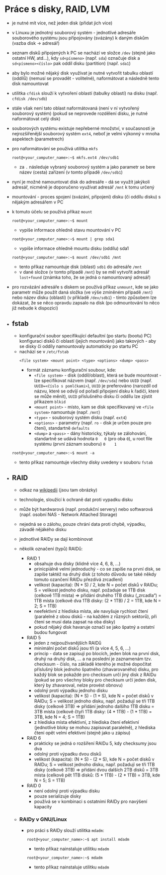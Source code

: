 # Práce s disky, RAID, LVM
- je nutné mít více, než jeden disk (přidat jich více)
- v Linuxu je jednotný souborový systém - jednotlivé adresáře souborového systému jsou připojovány (svázány) k daným diskům (vazba disk -> adresář)
- seznam disků připojených k PC se nachází ve složce ```/dev``` (stejně jako ostatní HW, atd...), kdy ```sd<písmeno>``` (např. ```sda```) označuje disk a ```sd<písmeno><číslo>``` pak oddíl disku (partition) (např. ```sda1```)
- aby bylo možné nějaký disk využívat je nutné vytvořit tabulku oblastí (oddílů) (nemusí se provadět - volitelné), naformátovat a následně tento disk namountovat
- utilitka ```cfdisk``` slouží k vytvoření oblastí (tabulky oblastí) na disku (např. ```cfdisk /dev/sdb```)
- stále však není tato oblast naformátovaná (není v ní vytvořený souborový systém) (pokud se neprovede rozdělení disku, je nutné naformátovat celý disk)
- souborových systému existuje nepřeberné množství, v současnosti je nejrozšířenější souborový systém ```ext4```, neboť je velmi výkonný v mnoha aspektech (parametrech)
- pro naformátování se používá utilitka ```mkfs```
  ```console
  root@<your_computer_name>:~$ mkfs.ext4 /dev/sdb1
  ```
  - za ```.``` následuje vybraný souborový systém a jako parametr se bere název (cesta) zařízení (v tomto případě ```/dev/sdb1```)
- nyní je možné namountovat disk do adresáře - dá se využít jakýkoli adresář, nicméně je doporučeno využívat adresář ```/mnt``` k tomu určený
- mountování - proces spojení (svázání, připojení) disku (či oddílu disku) s nějakým adresářem v PC
- k tomuto účelu se používá příkaz ```mount```
  ```console
  root@<your_computer_name>:~$ mount
  ```
  - vypíše informace ohledně stavu mountování v PC
  
  ```console
  root@<your_computer_name>:~$ mount | grep sda1
  ```
  - vypíše informace ohledně mountu disku (oddílu) sda1
  ```console
  root@<your_computer_name>:~$ mount /dev/sdb1 /mnt
  ```
  - tento příkaz namountuje disk (oblast) ```sdb1``` do adresáře ```/mnt```
  - v dané složce (v tomto případě ```/mnt```) by se měl vytvořit adresář ```lost+found``` (známka toho, že se jedná o namountovaný adresář)
- pro rozvázání adresáře s diskem se používá příkaz ```unmount```, kde se jako parametr může použít daná složka (ve výše zmíněném případě ```/mnt```) nebo název disku (oblasti) (v příkladě ```/dev/sdb1```) - tímto způsobem lze dokázat, že se něco opravdu zapsalo na disk (po odmountování to něco již nebude k dispozici)
- ## fstab
  - konfigurační soubor specifikující defaultní (po startu (bootu) PC) konfiguraci disků či oblastí (jejich mountování) jako takových - aby se disky či oddíly namountovaly automaticky po startu PC
  - nachází se v ```/etc/fstab```
    ```
    <file system> <mount point> <type> <options> <dump> <pass> 
    ```
    - formát záznamu konfigurační soubour, kde:
      - ```<file system>``` - disk (oddíl/oblast), která se bude mountovat - lze specifikovat názvem (např. ```/dev/sda```) nebo ```UUID``` (např. ```UUID=<číslo s pomlčkami>```), ```UUID``` je preferováno (narozdíl od názvu, které se odvíjí od pořadí připojení disku k řadiči, které se může měnit), ```UUID``` příslušného disku či oddílu lze zjistit příkazem ```blkid```
      - ```<mount point>``` - místo, kam se disk specifikovaný ve ```<file system>``` namountuje (např. ```/mnt```)
      - ```<type>``` - souborový systém disku (např. ```ext4```)
      - ```<options>``` - parametry (např. ```ro``` - disk je určen pouze pro čtení), standartně ```defaults```
      - ```<dump>``` a ```<pass>``` - dány historicky, týkaly se zálohování, standartně se udává hodnota ```0   0``` (pro oba ```0```), u root file systému (první záznam souboru) ```0    1```
  ```console
  root@<your_computer_name>:~$ mount -a
  ```
  - tento příkaz namountuje všechny disky uvedeny v souboru ```fstab```

- ## RAID
  - odkaz na [wikipedii](https://cs.wikipedia.org/wiki/RAID) (jsou tam obrázky)
  - technologie, sloužící k ochraně dat proti vypadku disku
  - může být hardwarová (např. produkční servery) nebo softwarová (např. osobní NAS - Network Attached Storage)
  - nejedná se o zálohu, pouze chrání data proti chybě, výpadku, závadě nějákého disku
  - jednotlivé RAIDy se dají kombinovat
  - několik označení (typů) RAIDů:
    - RAID 1
      - obsahuje dva disky (klidně více 4, 6, 8, ...)
      - prinicpiálně velmi jednoduchý - co se zapíše na první disk, se zapíše taktéž na druhý disk (z tohoto důvodu se také někdy tomuto ozančení RAIDu přezdívá zrcadlení)
      - velikost (kapacita): (N * S) / 2, kde N = počet disků v RAIDu; S = velikost jednoho disku, např. požaduje se 1TB disk (celkově 1TB místa) => přidání druhého 1TB disku („zrcadla“) = 1TB místa (celkově dva 1TB disky: (2 * 1TB) / 2 = 1TB, kde N = 2; S = 1TB)
      - neefektivní z hlediska místa, ale navyšuje rychlost čtení (paralelně z obou disků - na každém z různých sektorů), při čtení se musí data zapsat na oba disky)
      - pokud nějaký disk havaruje označí se jako špatný a ostatní budou fungovat
    - RAID 5
      - jeden z nejpouživanějších RAIDů
      - minimální počet disků jsou tři (a více 4, 5, 6, ...)
      - princip - data se zapisují po blocích, jeden blok na první disk, druhý na druhý disk, ... a na poslední je zaznamenám tzv. checksum - číslo, na základě kterého je možné dopočítat příslušný blok jednoho špatného (zhavarovaného) disku, pro každý blok se pokaždé pro checksum určí jiný disk z RAIDu (pokud se pro všechny bloky pro checksum určí jeden disk, který by zhavaroval, nelze provést obnovu)
      - odolný proti výpadku jednoho disku
      - velikost (kapacita): (N * S) - (1 * S), kde N = počet disků v RAIDu; S = velikost jednoho disku, např. požadují se tři 1TB disky (celkově 3TB) => přidání jednoho dalšího 1TB disku = 3TB místa (celkově čtyři 1TB disky: (4 * 1TB) - (1 * 1TB) = 3TB, kde N = 4; S = 1TB)
      - z hlediska místa efektivní, z hlediska čtení efektivní (jednotlivé bloky se mohou zapisovat paralelně), z hlediska čtení opět velmi efektivní (stejně jako u zápisu)
    - RAID 6
      - prakticky se jedná o rozšíření RAIDu 5, kdy checksumy jsou dva
      - odolný proti výpadku dvou disků 
      - velikost (kapacita): (N * S) - (2 * S), kde N = počet disků v RAIDu; S = velikost jednoho disku, např. požadují se tři 1TB disky (celkově 3TB) => přidání dvou dalších 2TB disků = 3TB místa (celkově pět 1TB disků: (5 * 1TB) - (2 * 1TB) = 3TB, kde N = 5; S = 1TB)
    - RAID 0
      - není odolný proti výpadku disku
      - pouze serializuje disky
      - používá se v kombinaci s ostatními RAIDy pro navýšení kapacity

  - ### RAIDy v GNU/Linux
    - pro práci s RAIDy slouží utilitka ```mdadm```:
      ```console
      root@<your_computer_name>:~$ apt install mdadm
      ```
      - tento příkaz nainstaluje utilitku ```mdadm```
      ```console
      root@<your_computer_name>:~$ mdadm 
      ```
      - tento příkaz nainstaluje utilitku ```mdadm```
     
